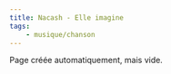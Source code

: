 ```yaml
---
title: Nacash - Elle imagine
tags:
    - musique/chanson
---
```


Page créée automatiquement, mais vide.
